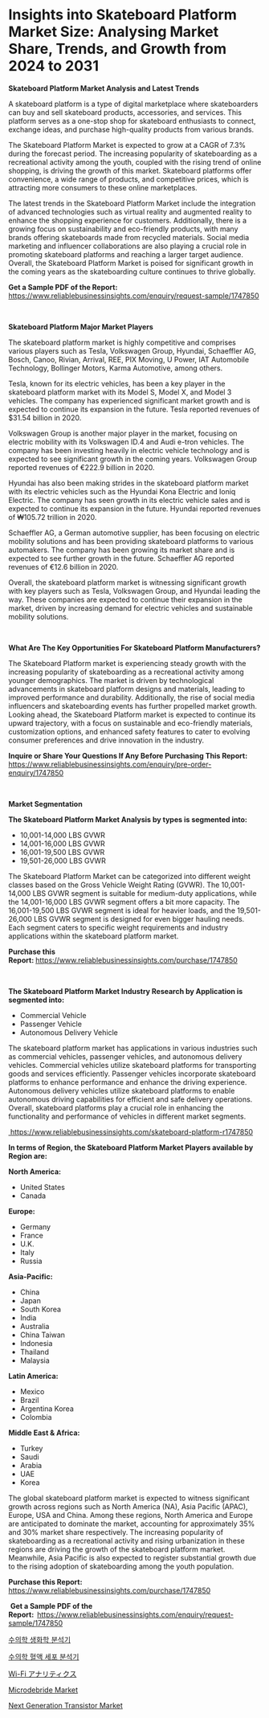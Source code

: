 <p><h1>Insights into Skateboard Platform Market Size: Analysing Market Share, Trends, and Growth from 2024 to 2031</h1></p><p><strong>Skateboard Platform Market Analysis and Latest Trends</strong></p>
<p><p>A skateboard platform is a type of digital marketplace where skateboarders can buy and sell skateboard products, accessories, and services. This platform serves as a one-stop shop for skateboard enthusiasts to connect, exchange ideas, and purchase high-quality products from various brands.</p><p>The Skateboard Platform Market is expected to grow at a CAGR of 7.3% during the forecast period. The increasing popularity of skateboarding as a recreational activity among the youth, coupled with the rising trend of online shopping, is driving the growth of this market. Skateboard platforms offer convenience, a wide range of products, and competitive prices, which is attracting more consumers to these online marketplaces.</p><p>The latest trends in the Skateboard Platform Market include the integration of advanced technologies such as virtual reality and augmented reality to enhance the shopping experience for customers. Additionally, there is a growing focus on sustainability and eco-friendly products, with many brands offering skateboards made from recycled materials. Social media marketing and influencer collaborations are also playing a crucial role in promoting skateboard platforms and reaching a larger target audience. Overall, the Skateboard Platform Market is poised for significant growth in the coming years as the skateboarding culture continues to thrive globally.</p></p>
<p><strong>Get a Sample PDF of the Report:&nbsp;</strong> <a href="https://www.reliablebusinessinsights.com/enquiry/request-sample/1747850">https://www.reliablebusinessinsights.com/enquiry/request-sample/1747850</a></p>
<p>&nbsp;</p>
<p><strong>Skateboard Platform Major Market Players</strong></p>
<p><p>The skateboard platform market is highly competitive and comprises various players such as Tesla, Volkswagen Group, Hyundai, Schaeffler AG, Bosch, Canoo, Rivian, Arrival, REE, PIX Moving, U Power, IAT Automobile Technology, Bollinger Motors, Karma Automotive, among others. </p><p>Tesla, known for its electric vehicles, has been a key player in the skateboard platform market with its Model S, Model X, and Model 3 vehicles. The company has experienced significant market growth and is expected to continue its expansion in the future. Tesla reported revenues of $31.54 billion in 2020.</p><p>Volkswagen Group is another major player in the market, focusing on electric mobility with its Volkswagen ID.4 and Audi e-tron vehicles. The company has been investing heavily in electric vehicle technology and is expected to see significant growth in the coming years. Volkswagen Group reported revenues of €222.9 billion in 2020.</p><p>Hyundai has also been making strides in the skateboard platform market with its electric vehicles such as the Hyundai Kona Electric and Ioniq Electric. The company has seen growth in its electric vehicle sales and is expected to continue its expansion in the future. Hyundai reported revenues of ₩105.72 trillion in 2020.</p><p>Schaeffler AG, a German automotive supplier, has been focusing on electric mobility solutions and has been providing skateboard platforms to various automakers. The company has been growing its market share and is expected to see further growth in the future. Schaeffler AG reported revenues of €12.6 billion in 2020.</p><p>Overall, the skateboard platform market is witnessing significant growth with key players such as Tesla, Volkswagen Group, and Hyundai leading the way. These companies are expected to continue their expansion in the market, driven by increasing demand for electric vehicles and sustainable mobility solutions.</p></p>
<p>&nbsp;</p>
<p><strong>What Are The Key Opportunities For Skateboard Platform Manufacturers?</strong></p>
<p><p>The Skateboard Platform market is experiencing steady growth with the increasing popularity of skateboarding as a recreational activity among younger demographics. The market is driven by technological advancements in skateboard platform designs and materials, leading to improved performance and durability. Additionally, the rise of social media influencers and skateboarding events has further propelled market growth. Looking ahead, the Skateboard Platform market is expected to continue its upward trajectory, with a focus on sustainable and eco-friendly materials, customization options, and enhanced safety features to cater to evolving consumer preferences and drive innovation in the industry.</p></p>
<p><strong>Inquire or Share Your Questions If Any Before Purchasing This Report:</strong> <a href="https://www.reliablebusinessinsights.com/enquiry/pre-order-enquiry/1747850">https://www.reliablebusinessinsights.com/enquiry/pre-order-enquiry/1747850</a></p>
<p>&nbsp;</p>
<p><strong>Market Segmentation</strong></p>
<p><strong>The Skateboard Platform Market Analysis by types is segmented into:</strong></p>
<p><ul><li>10,001-14,000 LBS GVWR</li><li>14,001-16,000 LBS GVWR</li><li>16,001-19,500 LBS GVWR</li><li>19,501-26,000 LBS GVWR</li></ul></p>
<p><p>The Skateboard Platform Market can be categorized into different weight classes based on the Gross Vehicle Weight Rating (GVWR). The 10,001-14,000 LBS GVWR segment is suitable for medium-duty applications, while the 14,001-16,000 LBS GVWR segment offers a bit more capacity. The 16,001-19,500 LBS GVWR segment is ideal for heavier loads, and the 19,501-26,000 LBS GVWR segment is designed for even bigger hauling needs. Each segment caters to specific weight requirements and industry applications within the skateboard platform market.</p></p>
<p><strong>Purchase this Report:&nbsp;</strong><a href="https://www.reliablebusinessinsights.com/purchase/1747850">https://www.reliablebusinessinsights.com/purchase/1747850</a></p>
<p>&nbsp;</p>
<p><strong>The Skateboard Platform Market Industry Research by Application is segmented into:</strong></p>
<p><ul><li>Commercial Vehicle</li><li>Passenger Vehicle</li><li>Autonomous Delivery Vehicle</li></ul></p>
<p><p>The skateboard platform market has applications in various industries such as commercial vehicles, passenger vehicles, and autonomous delivery vehicles. Commercial vehicles utilize skateboard platforms for transporting goods and services efficiently. Passenger vehicles incorporate skateboard platforms to enhance performance and enhance the driving experience. Autonomous delivery vehicles utilize skateboard platforms to enable autonomous driving capabilities for efficient and safe delivery operations. Overall, skateboard platforms play a crucial role in enhancing the functionality and performance of vehicles in different market segments.</p></p>
<p><a href="https://www.reliablebusinessinsights.com/skateboard-platform-r1747850">&nbsp;https://www.reliablebusinessinsights.com/skateboard-platform-r1747850</a></p>
<p><strong>In terms of Region, the Skateboard Platform Market Players available by Region are:</strong></p>
<p>
    <p> <strong> North America: </strong>
        <ul>
            <li>United States</li>
            <li>Canada</li>
        </ul>
        </p> 
    <p> <strong> Europe: </strong>
        <ul>
            <li>Germany</li>
            <li>France</li>
            <li>U.K.</li>
            <li>Italy</li>
            <li>Russia</li>
        </ul>
        </p> 
    <p> <strong> Asia-Pacific: </strong>
        <ul>
            <li>China</li>
            <li>Japan</li>
            <li>South Korea</li>
            <li>India</li>
            <li>Australia</li>
            <li>China Taiwan</li>
            <li>Indonesia</li>
            <li>Thailand</li>
            <li>Malaysia</li>
        </ul>
        </p> 
    <p> <strong> Latin America: </strong>
        <ul>
            <li>Mexico</li>
            <li>Brazil</li>
            <li>Argentina Korea</li>
            <li>Colombia</li>
        </ul>
        </p> 
    <p> <strong> Middle East & Africa: </strong>
        <ul>
            <li>Turkey</li>
            <li>Saudi</li>
            <li>Arabia</li>
            <li>UAE</li>
            <li>Korea</li>
        </ul>
    </p>
    </p>
<p><p>The global skateboard platform market is expected to witness significant growth across regions such as North America (NA), Asia Pacific (APAC), Europe, USA and China. Among these regions, North America and Europe are anticipated to dominate the market, accounting for approximately 35% and 30% market share respectively. The increasing popularity of skateboarding as a recreational activity and rising urbanization in these regions are driving the growth of the skateboard platform market. Meanwhile, Asia Pacific is also expected to register substantial growth due to the rising adoption of skateboarding among the youth population.</p></p>
<p><strong>Purchase this Report: </strong><a href="https://www.reliablebusinessinsights.com/purchase/1747850">https://www.reliablebusinessinsights.com/purchase/1747850</a></p>
<p>&nbsp;<strong>Get a Sample PDF of the Report:&nbsp;&nbsp;</strong><a href="https://www.reliablebusinessinsights.com/enquiry/request-sample/1747850">https://www.reliablebusinessinsights.com/enquiry/request-sample/1747850</a></p>
<p><strong></strong></p>
<p><p><a href="https://github.com/muchswr/Market-Research-Report-List-1/blob/main/8985255113415.md">수의학 생화학 분석기</a></p><p><a href="https://github.com/rsg307664904/Market-Research-Report-List-2/blob/main/6715835113416.md">수의학 혈액 세포 분석기</a></p><p><a href="https://github.com/roulaayoub-saad/Market-Research-Report-List-1/blob/main/8208695121450.md">Wi-Fi アナリティクス</a></p><p><a href="https://github.com/Angelnienowdseej3e45z3p8c/Market-Research-Report-List-2/blob/main/microdebride-market.md">Microdebride Market</a></p><p><a href="https://github.com/angeliabkratze/Market-Research-Report-List-1/blob/main/next-generation-transistor-market.md">Next Generation Transistor Market</a></p></p>